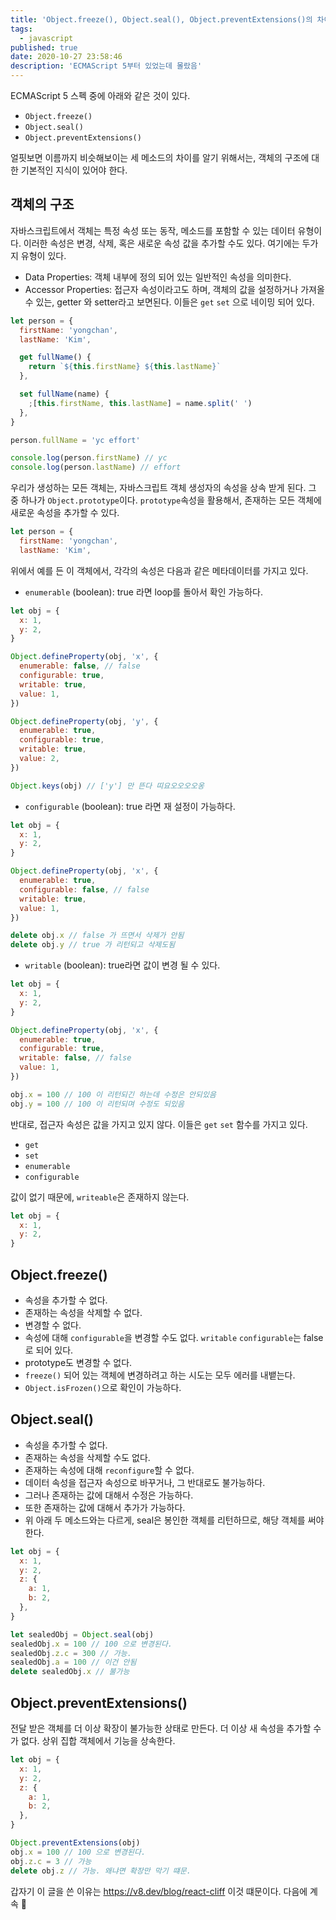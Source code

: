 ```yaml
---
title: 'Object.freeze(), Object.seal(), Object.preventExtensions()의 차이'
tags:
  - javascript
published: true
date: 2020-10-27 23:58:46
description: 'ECMAScript 5부터 있었는데 몰랐음'
---
```


ECMAScript 5 스펙 중에 아래와 같은 것이 있다.

- `Object.freeze()`
- `Object.seal()`
- `Object.preventExtensions()`

얼핏보면 이름까지 비슷해보이는 세 메소드의 차이를 알기 위해서는, 객체의 구조에 대한 기본적인 지식이 있어야 한다.

## 객체의 구조

자바스크립트에서 객체는 특정 속성 또는 동작, 메소드를 포함할 수 있는 데이터 유형이다. 이러한 속성은 변경, 삭제, 혹은 새로운 속성 값을 추가할 수도 있다. 여기에는 두가지 유형이 있다.

- Data Properties: 객체 내부에 정의 되어 있는 일반적인 속성을 의미한다.
- Accessor Properties: 접근자 속성이라고도 하며, 객체의 값을 설정하거나 가져올 수 있는, getter 와 setter라고 보면된다. 이들은 `get` `set` 으로 네이밍 되어 있다.

```javascript
let person = {
  firstName: 'yongchan',
  lastName: 'Kim',

  get fullName() {
    return `${this.firstName} ${this.lastName}`
  },

  set fullName(name) {
    ;[this.firstName, this.lastName] = name.split(' ')
  },
}

person.fullName = 'yc effort'

console.log(person.firstName) // yc
console.log(person.lastName) // effort
```

우리가 생성하는 모든 객체는, 자바스크립트 객체 생성자의 속성을 상속 받게 된다. 그 중 하나가 `Object.prototype`이다. `prototype`속성을 활용해서, 존재하는 모든 객체에 새로운 속성을 추가할 수 있다.

```javascript
let person = {
  firstName: 'yongchan',
  lastName: 'Kim',
```

위에서 예를 든 이 객체에서, 각각의 속성은 다음과 같은 메타데이터를 가지고 있다.

- `enumerable` (boolean): true 라면 loop를 돌아서 확인 가능하다.

```javascript
let obj = {
  x: 1,
  y: 2,
}

Object.defineProperty(obj, 'x', {
  enumerable: false, // false
  configurable: true,
  writable: true,
  value: 1,
})

Object.defineProperty(obj, 'y', {
  enumerable: true,
  configurable: true,
  writable: true,
  value: 2,
})

Object.keys(obj) // ['y'] 만 뜬다 띠요오오오오옹
```

- `configurable` (boolean): true 라면 재 설정이 가능하다.

```javascript
let obj = {
  x: 1,
  y: 2,
}

Object.defineProperty(obj, 'x', {
  enumerable: true,
  configurable: false, // false
  writable: true,
  value: 1,
})

delete obj.x // false 가 뜨면서 삭제가 안됨
delete obj.y // true 가 리턴되고 삭제도됨
```

- `writable` (boolean): true라면 값이 변경 될 수 있다.

```javascript
let obj = {
  x: 1,
  y: 2,
}

Object.defineProperty(obj, 'x', {
  enumerable: true,
  configurable: true,
  writable: false, // false
  value: 1,
})

obj.x = 100 // 100 이 리턴되긴 하는데 수정은 안되있음
obj.y = 100 // 100 이 리턴되며 수정도 되있음
```

반대로, 접근자 속성은 값을 가지고 있지 않다. 이들은 `get` `set` 함수를 가지고 있다.

- `get`
- `set`
- `enumerable`
- `configurable`

값이 없기 때문에, `writeable`은 존재하지 않는다.

```javascript
let obj = {
  x: 1,
  y: 2,
}
```

## Object.freeze()

- 속성을 추가할 수 없다.
- 존재하는 속성을 삭제할 수 없다.
- 변경할 수 없다.
- 속성에 대해 `configurable`을 변경할 수도 없다. `writable` `configurable`는 false로 되어 있다.
- prototype도 변경할 수 없다.
- `freeze()` 되어 있는 객체에 변경하려고 하는 시도는 모두 에러를 내뱉는다.
- `Object.isFrozen()`으로 확인이 가능하다.

## Object.seal()

- 속성을 추가할 수 없다.
- 존재하는 속성을 삭제할 수도 없다.
- 존재하는 속성에 대해 `reconfigure`할 수 없다.
- 데이터 속성을 접근자 속성으로 바꾸거나, 그 반대로도 불가능하다.
- 그러나 존재하는 값에 대해서 수정은 가능하다.
- 또한 존재하는 값에 대해서 추가가 가능하다.
- 위 아래 두 메소드와는 다르게, seal은 봉인한 객체를 리턴하므로, 해당 객체를 써야 한다.

```javascript
let obj = {
  x: 1,
  y: 2,
  z: {
    a: 1,
    b: 2,
  },
}

let sealedObj = Object.seal(obj)
sealedObj.x = 100 // 100 으로 변경된다.
sealedObj.z.c = 300 // 가능.
sealedObj.a = 100 // 이건 안됨
delete sealedObj.x // 불가능
```

## Object.preventExtensions()

전달 받은 객체를 더 이상 확장이 불가능한 상태로 만든다. 더 이상 새 속성을 추가할 수가 없다. 상위 집합 객체에서 기능을 상속한다.

```javascript
let obj = {
  x: 1,
  y: 2,
  z: {
    a: 1,
    b: 2,
  },
}

Object.preventExtensions(obj)
obj.x = 100 // 100 으로 변경된다.
obj.z.c = 3 // 가능
delete obj.z // 가능. 왜냐면 확장만 막기 떄문.
```

갑자기 이 글을 쓴 이유는 https://v8.dev/blog/react-cliff 이것 떄문이다. 다음에 계속 🤔